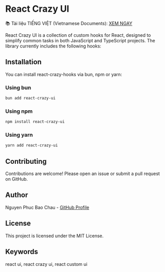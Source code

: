 # React Crazy UI

📚 Tài liệu TIẾNG VIỆT (Vietnamese Documents): [XEM NGAY](https://thatthuvi.com/lap-trinh/react-crazy-ui)

React Crazy UI is a collection of custom hooks for React, designed to simplify common tasks in both JavaScript and TypeScript projects. The library currently includes the following hooks:

## Installation

You can install react-crazy-hooks via bun, npm or yarn:

### Using bun

```bash
bun add react-crazy-ui
```

### Using npm

```bash
npm install react-crazy-ui
```

### Using yarn

```bash
yarn add react-crazy-ui
```

## Contributing

Contributions are welcome! Please open an issue or submit a pull request on GitHub.

## Author

Nguyen Phuc Bao Chau - [GitHub Profile](https://github.com/chaudev)

## License

This project is licensed under the MIT License.

## Keywords

react ui, react crazy ui, react custom ui
